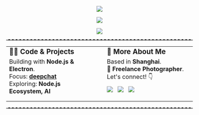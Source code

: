 <p align="center">
  <img src="https://readme-typing-svg.herokuapp.com?font=Fira+Code&size=20&pause=100&color=68FF00&background=000000&center=true&vCenter=true&width=450&height=40&lines=Hello,+I'm+zerob13!+%F0%9F%A7%BF;Code+%7C+Photos+%7C+Shanghai"/>
</p>

<p align="center">
  <a href="https://github.com/zerob13"><img src="https://img.shields.io/github/followers/zerob13?style=flat-square&label=Follow&logo=github&logoColor=white&style=for-the-badge&color=blueviolet"/></a>
</p>
<p align="center">
 <img src="https://github-profile-trophy.vercel.app/?username=zerob13&theme=onedark" />
</p>

<hr style="border: none; border-top: 2px dashed #ccc; margin: 10px 0;">

<table style="width: 100%; border-collapse: collapse;">
  <tr>
    <td style="width: 50%; padding-right: 20px; vertical-align: top;">
      <h3 style="margin-top: 0; margin-bottom: 5px;">👨‍💻 Code & Projects</h3>
      <p style="margin-top: 0; margin-bottom: 5px;">
        Building with <b>Node.js & Electron</b>. <br/>
        Focus: <a href="https://github.com/ThinkInAIXYZ/deepchat"><b>deepchat</b></a> <br/>
        Exploring: <b>Node.js Ecosystem, AI</b>
      </p>
    </td>
    <td style="width: 50%; padding-left: 20px; vertical-align: top;">
      <h3 style="margin-top: 0; margin-bottom: 5px;">🌱 More About Me</h3>
      <p style="margin-top: 0; margin-bottom: 5px;">
        Based in <b>Shanghai</b>. <br/>
        📸 <b>Freelance Photographer</b>. <br/>
        Let's connect! 👇
      </p>
      <p style="margin-top: 10px;">
        <a href="mailto:i@zerob13.com"><img src="https://img.shields.io/badge/Email-D44638?style=for-the-badge&logo=mail&logoColor=white"/></a> &nbsp;
        <a href="https://twitter.com/imwritingbugs"><img src="https://img.shields.io/badge/Twitter-1DA1F2?style=for-the-badge&logo=twitter&logoColor=white"/></a> &nbsp;
        <a href="https://github.com/zerob13"><img src="https://img.shields.io/badge/GitHub-24292e?style=for-the-badge&logo=github&logoColor=white"/></a>
      </p>
    </td>
  </tr>
</table>

<hr style="border: none; border-top: 2px dashed #ccc; margin: 10px 0;">


